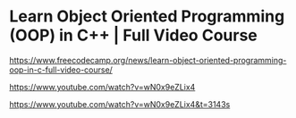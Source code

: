 # Learn Object Oriented Programming (OOP) in C++ | Full Video Course

<https://www.freecodecamp.org/news/learn-object-oriented-programming-oop-in-c-full-video-course/>

<https://www.youtube.com/watch?v=wN0x9eZLix4>

<https://www.youtube.com/watch?v=wN0x9eZLix4&t=3143s>
